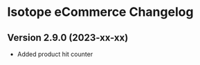 Isotope eCommerce Changelog
===========================

Version 2.9.0 (2023-xx-xx)
--------------------------

- Added product hit counter
